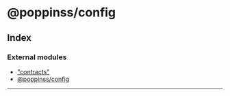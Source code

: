 
#  @poppinss/config

## Index

### External modules

* ["contracts"](modules/_contracts_.md)
* [@poppinss/config](modules/_poppinss_config.md)

---

